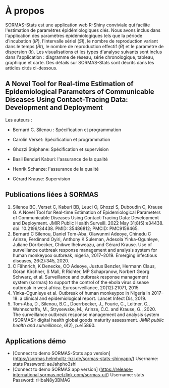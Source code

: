 À propos
=====

SORMAS-Stats est une application web R-Shiny conviviale qui facilite l'estimation de paramètres épidémiologiques clés. Nous avons inclus dans l'application des paramètres épidémiologiques tels que la période d'incubation (*IP*), l'intervalle sériel (*SI*), le nombre de reproduction variant dans le temps (*Rt*), le nombre de reproduction effectif (*R*) et le paramètre de dispersion (*k*). Les visualisations et les types d'analyse suivants sont inclus dans l'application : diagramme de réseau, série chronologique, tableau, graphique et carte. Des détails sur SORMAS-Stats sont décrits dans les articles cités ci-dessous. 

A Novel Tool for Real-time Estimation of Epidemiological Parameters of Communicable Diseases Using Contact-Tracing Data: Development and Deployment
--------------------------------------------------------
Les auteurs : 

- Bernard C. Silenou :  Spécification et programmation

- Carolin Verset: Spécification et programmation

- Ghozzi Stéphane:  Spécification et supervision

- Basil Benduri Kaburi: l'assurance de la qualité

- Henrik Schanze: l'assurance de la qualité

- Gérard Krause: Supervision


Publications liées à SORMAS
--------
1. Silenou BC, Verset C, Kaburi BB, Leuci O, Ghozzi S, Duboudin C, Krause G. A Novel Tool for Real-time Estimation of Epidemiological Parameters of Communicable Diseases Using Contact-Tracing Data: Development and Deployment. JMIR Public Health Surveill. 2022 May 31;8(5):e34438. doi: 10.2196/34438. PMID: 35486812; PMCID: PMC9159465.
2. Bernard C Silenou, Daniel Tom-Aba, Olawunmi Adeoye, Chinedu C Arinze, Ferdinand Oyiri, Anthony K Suleman, Adesola Yinka-Ogunleye, Juliane Dörrbecker,  Chikwe Ihekweazu, and Gérard Krause. Use of surveillance outbreak response  management and analysis system for human monkeypox outbreak, nigeria,  2017–2019. Emerging infectious diseases, 26(2):345, 2020.
3. C Fähnrich, K Denecke, OO Adeoye, Justus Benzler, Hermann Claus, Göran  Kirchner, S Mall, R Richter, MP Schapranow, Norbert Georg Schwarz, et al. Surveillance and outbreak response management system (sormas) to support the control of the ebola virus disease outbreak in west africa. Eurosurveillance, 20(12):21071, 2015
4. Yinka-Ogunleye et al. Outbreak of human monkeypox in Nigeria in 2017–18: a clinical and epidemiological report. Lancet Infect Dis, 2019.
5. Tom-Aba, D., Silenou, B.C., Doerrbecker, J., Fourie, C., Leitner, C., Wahnschaffe, M., Strysewske, M., Arinze, C.C. and Krause, G., 2020. The surveillance outbreak response management and analysis system (SORMAS): digital health global goods maturity assessment. *JMIR public health and surveillance*, *6*(2), p.e15860.

Applications démo
--------
* [Connect to demo SORMAS-Stats app version] (https://sormas.helmholtz-hzi.de/sormas-stats-shinyapp/)
Username: stats   Password: aeJahpho3shi    
*  [Connect to demo SORMAS app version] (https://release-international.sormas.netzlink.com/sormas-ui/)
Username: stats   Password: rHbaN8y3BMAG 

